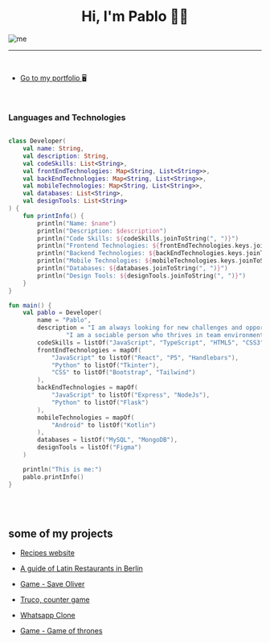 

<h1 align="center">Hi, I'm Pablo 👨‍💻</h1>

![me](https://user-images.githubusercontent.com/80485682/215364549-dff0f41e-c250-4add-903b-b615e7536b4e.png)
___

<br>

* [Go to my portfolio ](https://pablocigoy.com/ "My portfolio") 🖥️





<br>

### Languages and Technologies

~~~ kotlin

class Developer(
    val name: String,
    val description: String,
    val codeSkills: List<String>,
    val frontEndTechnologies: Map<String, List<String>>,
    val backEndTechnologies: Map<String, List<String>>,
    val mobileTechnologies: Map<String, List<String>>,
    val databases: List<String>,
    val designTools: List<String>
) {
    fun printInfo() {
        println("Name: $name")
        println("Description: $description")
        println("Code Skills: ${codeSkills.joinToString(", ")}")
        println("Frontend Technologies: ${frontEndTechnologies.keys.joinToString(", ")}")
        println("Backend Technologies: ${backEndTechnologies.keys.joinToString(", ")}")
        println("Mobile Technologies: ${mobileTechnologies.keys.joinToString(", ")}")
        println("Databases: ${databases.joinToString(", ")}")
        println("Design Tools: ${designTools.joinToString(", ")}")
    }
}

fun main() {
    val pablo = Developer(
        name = "Pablo",
        description = "I am always looking for new challenges and opportunities to learn and grow. " +
                "I am a sociable person who thrives in team environments and is committed to constantly improving.",
        codeSkills = listOf("JavaScript", "TypeScript", "HTML5", "CSS3", "SQL", "Kotlin"),
        frontEndTechnologies = mapOf(
            "JavaScript" to listOf("React", "P5", "Handlebars"),
            "Python" to listOf("Tkinter"),
            "CSS" to listOf("Bootstrap", "Tailwind")
        ),
        backEndTechnologies = mapOf(
            "JavaScript" to listOf("Express", "NodeJs"),
            "Python" to listOf("Flask")
        ),
        mobileTechnologies = mapOf(
            "Android" to listOf("Kotlin")
        ),
        databases = listOf("MySQL", "MongoDB"),
        designTools = listOf("Figma")
    )

    println("This is me:")
    pablo.printInfo()
}


~~~

</br>



<br>


## some of my projects

* [Recipes website](https://be-chef.netlify.app/ "A website created in React where you can login, create, read, upload and delete recipes.")

* [A guide of Latin Restaurants in Berlin](https://sabor-latino.cyclic.app/ "You can login create new restaurants and descriptions, also you can see all the restaurants in the city")

* [Game - Save Oliver](https://pablo-mdz.github.io/Game-P5-Shooting/ "On this game you have to save Oliver from the spiders and mouses")

* [Truco, counter game](https://dulcet-pudding-105e47.netlify.app/ "A simple counter for the Truco game")

* [Whatsapp Clone](https://github.com/Pablo-Mdz/WhatsSyntax/ "A Clone of Whatsapp with some implementations")

* [Game - Game of thrones](https://github.com/Pablo-Mdz/GOT-Game-kotlin/ "A game based in Game of thrones serie to play in console")


<br>





